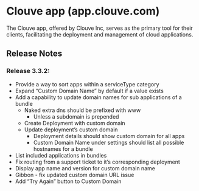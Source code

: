 # Clouve app (app.clouve.com)

The Clouve app, offered by Clouve Inc, serves as the primary tool for their clients, facilitating the deployment and management of cloud applications.

## Release Notes

### Release 3.3.2:
- Provide a way to sort apps within a serviceType category
- Expand “Custom Domain Name” by default if a value exists
- Add a capability to update domain names for sub applications of a bundle
    - Naked extra dns should be prefixed with www
        - Unless a subdomain is prepended
    - Create Deployment with custom domain
    - Update deployment’s custom domain
        - Deployment details should show custom domain for all apps
        - Custom Domain Name under settings should list all  possible hostnames for a bundle
- List included applications in bundles
- Fix routing from a support ticket to it’s corresponding deployment
- Display app name and version for custom domain name
- Gibbon - fix updated custom domain URL issue
- Add “Try Again” button to Custom Domain


